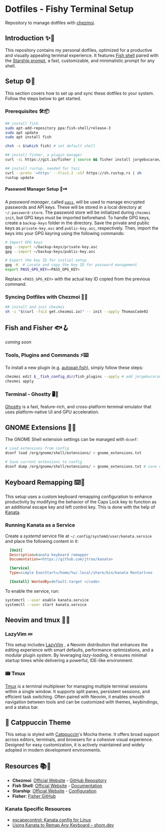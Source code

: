 # Dotfiles - Fishy Terminal Setup

Repository to manage dotfiles with [chezmoi](https://www.chezmoi.io/).

## Introduction ✨🎨

This repository contains my personal dotfiles, optimized for a productive and
visually appealing terminal experience. It features
[Fish shell](https://fishshell.com/) paired with the
[Starship prompt](https://starship.rs/), a fast, customizable, and minimalistic
prompt for any shell.

## Setup ⚙️🔧

This section covers how to set up and sync these dotfiles to your system. Follow
the steps below to get started.

### Prerequisites 🛠️📦

```bash
## install fish
sudo apt-add-repository ppa:fish-shell/release-3
sudo apt update
sudo apt install fish

chsh -s $(which fish) # set default shell

## install fisher, a plugin manager
curl -sL https://git.io/fisher | source && fisher install jorgebucaran/fisher

## install rustup, needed for Yazi
curl --proto '=https' --tlsv1.2 -sSf https://sh.rustup.rs | sh
rustup update
```

#### Password Manager Setup 🔐🗝️

A _password manager_, called [`pass`](https://www.passwordstore.org/), will be
used to manage encrypted passwords and API keys. These will be stored in a local
directory at `~/.password-store`. The password store will be initialized during
`chezmoi init`, but GPG keys must be imported beforehand. To handle GPG keys,
create a `backup-keys` folder in the directory. Save the private and public keys
as `private-key.asc` and `public-key.asc`, respectively. Then, import the keys
into your GPG keyring using the following commands:

```bash
# Import GPG keys
gpg --import ~/backup-keys/private-key.asc
gpg --import ~/backup-keys/public-key.asc

# Export the key ID for initial setup
gpg -K  # Locate and copy the key ID for password management
export PASS_GPG_KEY=<PASS_GPG_KEY>
```

Replace `<PASS_GPG_KEY>` with the actual key ID copied from the previous
command.

### Syncing Dotfiles with Chezmoi 🔄📁

```bash
## install and init chezmoi
sh -c "$(curl -fsLS get.chezmoi.io)" -- init --apply ThomasCode92
```

## Fish and Fisher 🐟🪝

_coming soon_

### Tools, Plugins and Commands ⚡⌨️

To install a new plugin (e.g.
[autopair.fish](https://github.com/jorgebucaran/autopair.fish)), simply follow
these steps:

```bash
chezmoi edit $__fish_config_dir/fish_plugins --apply # add jorgebucaran/autopair.fish
chezmoi apply
```

### Terminal - Ghostty 🖥️👻

[Ghostty](https://ghostty.org/) is a fast, feature-rich, and cross-platform
terminal emulator that uses platform-native UI and GPU acceleration.

## GNOME Extensions 🐧🧩

The GNOME Shell extension settings can be managed with `dconf`:

```bash
# Load extensions from config
dconf load /org/gnome/shell/extensions/ < gnome_extensions.txt

# Save current extensions to config
dconf dump /org/gnome/shell/extensions/ > gnome_extensions.txt # save current config
```

## Keyboard Remapping ⌨️🔄

This setup uses a custom keyboard remapping configuration to enhance
productivity by modifying the behavior of the Caps Lock key to function as an
additional escape key and left control key. This is done with the help of
[Kanata](https://github.com/jtroo/kanata).

### Running Kanata as a Service

Create a _systemd_ service file at `~/.config/systemd/user/kanata.service` and
place the following content in it:

```ini
  [Unit]
  Description=Kanata keyboard remapper
  Documentation=<https://github.com/jtroo/kanata>

  [Service]
  Type=simple ExecStart=/home/%u/.local/share/bin/kanata Restart=no

  [Install] WantedBy=default.target </code>
```

To enable the service, run:

```bash
systemctl --user enable kanata.service
systemctl --user start kanata.service
```

## Neovim and tmux 📜🌀

### LazyVim 💤

This setup includes [LazyVim](https://www.lazyvim.org/) , a Neovim distribution
that enhances the editing experience with smart defaults, performance
optimizations, and a modular plugin system. By leveraging _lazy-loading_, it
ensures minimal startup times while delivering a powerful, IDE-like environment.

### 📟 Tmux

[Tmux](https://github.com/tmux/tmux/wiki) is a terminal multiplexer for managing
multiple terminal sessions within a single window. It supports split panes,
persistent sessions, and efficient task switching. Often paired with Neovim, it
enables smooth navigation between tools and can be customized with themes,
keybindings, and a status bar.

## 🎨 Catppuccin Theme

This setup is styled with [Catppuccin](https://catppuccin.com/)'s Mocha theme.
It offers broad support across editors, terminals, and browsers for a cohesive
visual experience. Designed for easy customization, it is actively maintained
and widely adopted in modern development environments.

## Resources 📚🔗

- **Chezmoi**: [Official Website](https://www.chezmoi.io/) -
  [GitHub Repository](https://github.com/twpayne/chezmoi)
- **Fish Shell**: [Official Website](https://fishshell.com/) -
  [Documentation](https://fishshell.com/docs/current/)
- **Starship**: [Official Website](https://starship.rs/) -
  [Configuration](https://starship.rs/config/)
- **Fisher**: [Fisher GitHub](https://github.com/jorgebucaran/fisher)

### Kanata Specific Resources

- [escapecontrol: Kanata config for Linux](https://github.com/dreamsofcode-io/escapecontrol/blob/main/linux/kanata/README.md)
- [Using Kanata to Remap Any Keyboard – shom.dev](https://shom.dev/start/using-kanata-to-remap-any-keyboard/)
